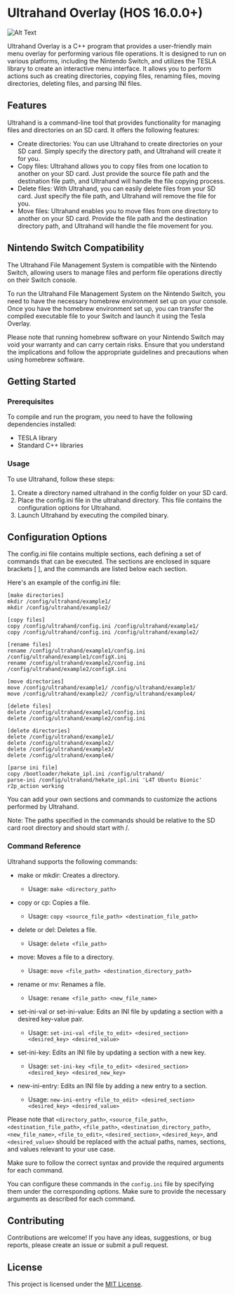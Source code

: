 # Ultrahand Overlay (HOS 16.0.0+)
![Alt Text](https://www.pcinvasion.com/wp-content/uploads/2023/05/How-to-Get-and-Use-Ultrahand-Ability-in-Tears-of-the-Kingdom.jpg)

Ultrahand Overlay is a C++ program that provides a user-friendly main menu overlay for performing various file operations. It is designed to run on various platforms, including the Nintendo Switch, and utilizes the TESLA library to create an interactive menu interface. It allows you to perform actions such as creating directories, copying files, renaming files, moving directories, deleting files, and parsing INI files.

## Features

Ultrahand is a command-line tool that provides functionality for managing files and directories on an SD card. It offers the following features:

- Create directories: You can use Ultrahand to create directories on your SD card. Simply specify the directory path, and Ultrahand will create it for you.
- Copy files: Ultrahand allows you to copy files from one location to another on your SD card. Just provide the source file path and the destination file path, and Ultrahand will handle the file copying process.
- Delete files: With Ultrahand, you can easily delete files from your SD card. Just specify the file path, and Ultrahand will remove the file for you.
- Move files: Ultrahand enables you to move files from one directory to another on your SD card. Provide the file path and the destination directory path, and Ultrahand will handle the file movement for you.



## Nintendo Switch Compatibility
The Ultrahand File Management System is compatible with the Nintendo Switch, allowing users to manage files and perform file operations directly on their Switch console.

To run the Ultrahand File Management System on the Nintendo Switch, you need to have the necessary homebrew environment set up on your console. Once you have the homebrew environment set up, you can transfer the compiled executable file to your Switch and launch it using the Tesla Overlay.

Please note that running homebrew software on your Nintendo Switch may void your warranty and can carry certain risks. Ensure that you understand the implications and follow the appropriate guidelines and precautions when using homebrew software.



## Getting Started

### Prerequisites

To compile and run the program, you need to have the following dependencies installed:

- TESLA library
- Standard C++ libraries


### Usage

To use Ultrahand, follow these steps:

1. Create a directory named ultrahand in the config folder on your SD card.
2. Place the config.ini file in the ultrahand directory. This file contains the configuration options for Ultrahand.
3. Launch Ultrahand by executing the compiled binary.

## Configuration Options

The config.ini file contains multiple sections, each defining a set of commands that can be executed. The sections are enclosed in square brackets [ ], and the commands are listed below each section.

Here's an example of the config.ini file:
```
[make directories]
mkdir /config/ultrahand/example1/
mkdir /config/ultrahand/example2/

[copy files]
copy /config/ultrahand/config.ini /config/ultrahand/example1/
copy /config/ultrahand/config.ini /config/ultrahand/example2/

[rename files]
rename /config/ultrahand/example1/config.ini /config/ultrahand/example1/configX.ini
rename /config/ultrahand/example2/config.ini /config/ultrahand/example2/configX.ini

[move directories]
move /config/ultrahand/example1/ /config/ultrahand/example3/
move /config/ultrahand/example2/ /config/ultrahand/example4/

[delete files]
delete /config/ultrahand/example1/config.ini
delete /config/ultrahand/example2/config.ini

[delete directories]
delete /config/ultrahand/example1/
delete /config/ultrahand/example2/
delete /config/ultrahand/example3/
delete /config/ultrahand/example4/

[parse ini file]
copy /bootloader/hekate_ipl.ini /config/ultrahand/
parse-ini /config/ultrahand/hekate_ipl.ini 'L4T Ubuntu Bionic' r2p_action working
```
You can add your own sections and commands to customize the actions performed by Ultrahand.

Note: The paths specified in the commands should be relative to the SD card root directory and should start with /.

### Command Reference

Ultrahand supports the following commands:

- make or mkdir: Creates a directory.
  - Usage: `make <directory_path>`

- copy or cp: Copies a file.
  - Usage: `copy <source_file_path> <destination_file_path>`

- delete or del: Deletes a file.
  - Usage: `delete <file_path>`

- move: Moves a file to a directory.
  - Usage: `move <file_path> <destination_directory_path>`

- rename or mv: Renames a file.
  - Usage: `rename <file_path> <new_file_name>`

- set-ini-val or set-ini-value: Edits an INI file by updating a section with a desired key-value pair.
  - Usage: `set-ini-val <file_to_edit> <desired_section> <desired_key> <desired_value>`

- set-ini-key: Edits an INI file by updating a section with a new key.
  - Usage: `set-ini-key <file_to_edit> <desired_section> <desired_key> <desired_new_key>`

- new-ini-entry: Edits an INI file by adding a new entry to a section.
  - Usage: `new-ini-entry <file_to_edit> <desired_section> <desired_key> <desired_value>`

Please note that `<directory_path>`, `<source_file_path>`, `<destination_file_path>`, `<file_path>`, `<destination_directory_path>`, `<new_file_name>`, `<file_to_edit>`, `<desired_section>`, `<desired_key>`, and `<desired_value>` should be replaced with the actual paths, names, sections, and values relevant to your use case.

Make sure to follow the correct syntax and provide the required arguments for each command.


You can configure these commands in the `config.ini` file by specifying them under the corresponding options. Make sure to provide the necessary arguments as described for each command.


## Contributing

Contributions are welcome! If you have any ideas, suggestions, or bug reports, please create an issue or submit a pull request.

## License

This project is licensed under the [MIT License](LICENSE).

